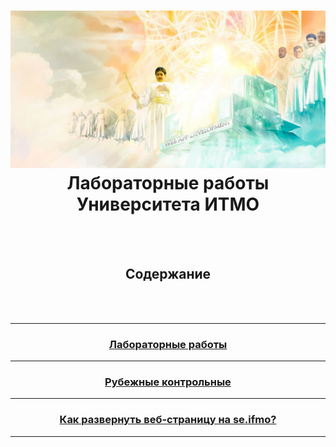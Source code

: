 <h1 align=center><img src="vt.jpg"/><br>Лабораторные работы Университета ИТМО</h1>
<br><br>
<h2 align=center>Содержание</h2> 
<br><br>

<hr>
<h3 align=center><a href="labs">Лабораторные работы</a></h3> 
<hr>
<h3 align=center><a href="module%20tests">Рубежные контрольные</a></h3>
<hr> 
<h3 align=center><a href="deploy.md">Как развернуть веб-страницу на se.ifmo?</a></h3> 
<hr>


